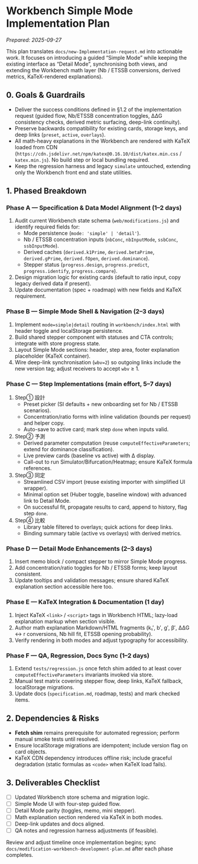 # Workbench Simple Mode Implementation Plan

_Prepared: 2025-09-27_

This plan translates `docs/new-Implementation-request.md` into actionable work. It focuses on introducing a guided “Simple Mode” while keeping the existing interface as “Detail Mode”, synchronising both views, and extending the Workbench math layer (Nb / ETSSB conversions, derived metrics, KaTeX-rendered explanations).

## 0. Goals & Guardrails
- Deliver the success conditions defined in §1.2 of the implementation request (guided flow, Nb/ETSSB concentration toggles, ΔΔG consistency checks, derived metric surfacing, deep-link continuity).
- Preserve backwards compatibility for existing cards, storage keys, and deep links (`preset`, `active`, `overlays`).
- All math-heavy explanations in the Workbench are rendered with KaTeX loaded from CDN (`https://cdn.jsdelivr.net/npm/katex@0.16.10/dist/katex.min.css` / `katex.min.js`). No build step or local bundling required.
- Keep the regression harness and legacy `simulate` untouched, extending only the Workbench front end and state utilities.

## 1. Phased Breakdown

### Phase A — Specification & Data Model Alignment (1–2 days)
1. Audit current Workbench state schema (`web/modifications.js`) and identify required fields for:
   - Mode persistence (`mode: 'simple' | 'detail'`).
   - Nb / ETSSB concentration inputs (`nbConc`, `nbInputMode`, `ssbConc`, `ssbInputMode`).
   - Derived caches (`derived.k1Prime`, `derived.betaPrime`, `derived.gPrime`, `derived.fOpen`, `derived.dominance`).
   - Stepper status (`progress.design`, `progress.predict`, `progress.identify`, `progress.compare`).
2. Design migration logic for existing cards (default to ratio input, copy legacy derived data if present).
3. Update documentation (spec + roadmap) with new fields and KaTeX requirement.

### Phase B — Simple Mode Shell & Navigation (2–3 days)
1. Implement `mode=simple|detail` routing in `workbench/index.html` with header toggle and localStorage persistence.
2. Build shared stepper component with statuses and CTA controls; integrate with store progress state.
3. Layout Simple Mode sections: header, step area, footer explanation placeholder (KaTeX container).
4. Wire deep-link synchronisation (`wbv=2`) so outgoing links include the new version tag; adjust receivers to accept `wbv` ≥ 1.

### Phase C — Step Implementations (main effort, 5–7 days)
1. Step① 設計
   - Preset picker (SI defaults + new onboarding set for Nb / ETSSB scenarios).
   - Concentration/ratio forms with inline validation (bounds per request) and helper copy.
   - Auto-save to active card; mark step `done` when inputs valid.
2. Step② 予測
   - Derived parameter computation (reuse `computeEffectiveParameters`; extend for dominance classification).
   - Live preview cards (baseline vs active) with Δ display.
   - Call-out to run Simulator/Bifurcation/Heatmap; ensure KaTeX formula references.
3. Step③ 同定
   - Streamlined CSV import (reuse existing importer with simplified UI wrapper).
   - Minimal option set (Huber toggle, baseline window) with advanced link to Detail Mode.
   - On successful fit, propagate results to card, append to history, flag step `done`.
4. Step④ 比較
   - Library table filtered to overlays; quick actions for deep links.
   - Binding summary table (active vs overlays) with derived metrics.

### Phase D — Detail Mode Enhancements (2–3 days)
1. Insert memo block / compact stepper to mirror Simple Mode progress.
2. Add concentration/ratio toggles for Nb / ETSSB forms; keep layout consistent.
3. Update tooltips and validation messages; ensure shared KaTeX explanation section accessible here too.

### Phase E — KaTeX Integration & Documentation (1 day)
1. Inject KaTeX `<link>` / `<script>` tags in Workbench HTML; lazy-load explanation markup when section visible.
2. Author math explanation Markdown/HTML fragments (k₁′, b′, g′, β′, ΔΔG ↔ r conversions, Nb hill fit, ETSSB opening probability).
3. Verify rendering in both modes and adjust typography for accessibility.

### Phase F — QA, Regression, Docs Sync (1–2 days)
1. Extend `tests/regression.js` once fetch shim added to at least cover `computeEffectiveParameters` invariants invoked via store.
2. Manual test matrix covering stepper flow, deep links, KaTeX fallback, localStorage migrations.
3. Update docs (`specification.md`, roadmap, tests) and mark checked items.

## 2. Dependencies & Risks
- **Fetch shim** remains prerequisite for automated regression; perform manual smoke tests until resolved.
- Ensure localStorage migrations are idempotent; include version flag on card objects.
- KaTeX CDN dependency introduces offline risk; include graceful degradation (static formulas as `<code>` when KaTeX load fails).

## 3. Deliverables Checklist
- [ ] Updated Workbench store schema and migration logic.
- [ ] Simple Mode UI with four-step guided flow.
- [ ] Detail Mode parity (toggles, memo, mini stepper).
- [ ] Math explanation section rendered via KaTeX in both modes.
- [ ] Deep-link updates and docs aligned.
- [ ] QA notes and regression harness adjustments (if feasible).

Review and adjust timeline once implementation begins; sync `docs/modification-workbench-development-plan.md` after each phase completes.

